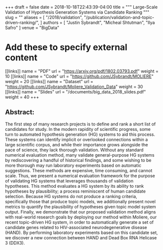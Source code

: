 +++ 
draft = false
date = 2018-10-18T22:43:39-04:00
title = """
  Large-Scale Validation of Hypothesis Generation Systems via Candidate Ranking
"""
slug = "" 
aliases = [
	"/2018/validation",
  "/publication/validation-and-topic-driven-ranking/",
]
authors = [
  "Justin Sybrandt",
  "Micheal Shtutman",
  "Ilya Safro"
]
venue = "BigData"
# Add these to specify external content
[[links]]
  name = "PDF"
  url = "https://arxiv.org/pdf/1802.03793.pdf"
  weight = 10
[[links]]
  name = "Code"
  url = "https://github.com/JSybrandt/MOLIERE"
  weight = 20
[[links]]
  name = "Dataset"
  url = "https://github.com/JSybrandt/Moliere_Validation_Data"
  weight = 30
[[links]]
  name = "Slides"
  url = "/documents/big_data_2018_slides.pdf"
  weight = 40
+++

## Abstract:


The first step of many research projects is to define and rank a short list of
candidates for study. In the modern rapidity of scientific progress, some turn
to automated hypothesis generation (HG) systems to aid this process. These
systems can identify implicit or overlooked connections within a large
scientific corpus, and while their importance grows alongside the pace of
science, they lack thorough validation. Without any standard numerical
evaluation method, many validate general-purpose HG systems by rediscovering a
handful of historical findings, and some wishing to be more thorough may run
laboratory experiments based on automatic suggestions. These methods are
expensive, time consuming, and cannot scale. Thus, we present a numerical
evaluation framework for the purpose of validating HG systems that leverages
thousands of validation hypotheses. This method evaluates a HG system by its
ability to rank hypotheses by plausibility; a process reminiscent of human
candidate selection. Because HG systems do not produce a ranking criteria,
specifically those that produce topic models, we additionally present novel
metrics to quantify the plausibility of hypotheses given topic model system
output. Finally, we demonstrate that our proposed validation method aligns with
real-world research goals by deploying our method within Moliere, our recent
topic-driven HG system, in order to automatically generate a set of candidate
genes related to HIV-associated neurodegenerative disease (HAND). By performing
laboratory experiments based on this candidate set, we discover a new connection
between HAND and Dead Box RNA Helicase 3 (DDX3).
